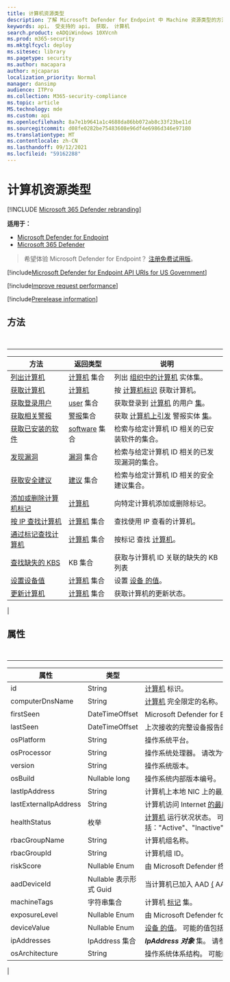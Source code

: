 ```yaml
---
title: 计算机资源类型
description: 了解 Microsoft Defender for Endpoint 中 Machine 资源类型的方法和属性。
keywords: api， 受支持的 api， 获取， 计算机
search.product: eADQiWindows 10XVcnh
ms.prod: m365-security
ms.mktglfcycl: deploy
ms.sitesec: library
ms.pagetype: security
ms.author: macapara
author: mjcaparas
localization_priority: Normal
manager: dansimp
audience: ITPro
ms.collection: M365-security-compliance
ms.topic: article
MS.technology: mde
ms.custom: api
ms.openlocfilehash: 8a7e1b9641a1c4688da86bb072ab8c33f23be11d
ms.sourcegitcommit: d08fe0282be75483608e96df4e6986d346e97180
ms.translationtype: MT
ms.contentlocale: zh-CN
ms.lasthandoff: 09/12/2021
ms.locfileid: "59162288"
---
```

# <a name="machine-resource-type"></a>计算机资源类型

[!INCLUDE [Microsoft 365 Defender rebranding](../../includes/microsoft-defender.md)]

**适用于：**
- [Microsoft Defender for Endpoint](https://go.microsoft.com/fwlink/p/?linkid=2154037)
- [Microsoft 365 Defender](https://go.microsoft.com/fwlink/?linkid=2118804)

> 希望体验 Microsoft Defender for Endpoint？ [注册免费试用版](https://signup.microsoft.com/create-account/signup?products=7f379fee-c4f9-4278-b0a1-e4c8c2fcdf7e&ru=https://aka.ms/MDEp2OpenTrial?ocid=docs-wdatp-exposedapis-abovefoldlink)。

[!include[Microsoft Defender for Endpoint API URIs for US Government](../../includes/microsoft-defender-api-usgov.md)]

[!include[Improve request performance](../../includes/improve-request-performance.md)]

[!include[Prerelease information](../../includes/prerelease.md)]

## <a name="methods"></a>方法

<br>

****

|方法|返回类型|说明|
|---|---|---|
|[列出计算机](get-machines.md)|[计算机](machine.md) 集合|列出 [组织中的计算机](machine.md) 实体集。|
|[获取计算机](get-machine-by-id.md)|[计算机](machine.md)|按 [计算机标识](machine.md) 获取计算机。|
|[获取登录用户](get-machine-log-on-users.md)|[user](user.md) 集合|获取登录到 [计算机](user.md) 的用户 [集](machine.md)。|
|[获取相关警报](get-machine-related-alerts.md)|[警报](alerts.md)集合|获取 [计算机上引发](alerts.md) 警报实体 [集](machine.md)。|
|[获取已安装的软件](get-installed-software.md)|[software](software.md) 集合|检索与给定计算机 ID 相关的已安装软件的集合。|
|[发现漏洞](get-discovered-vulnerabilities.md)|[漏洞](vulnerability.md) 集合|检索与给定计算机 ID 相关的已发现漏洞的集合。|
|[获取安全建议](get-security-recommendations.md)|[建议](recommendation.md) 集合|检索与给定计算机 ID 相关的安全建议集合。|
|[添加或删除计算机标记](add-or-remove-machine-tags.md)|[计算机](machine.md)|向特定计算机添加或删除标记。|
|[按 IP 查找计算机](find-machines-by-ip.md)|[计算机](machine.md) 集合|查找使用 IP 查看的计算机。|
|[通过标记查找计算机](find-machines-by-tag.md)|[计算机](machine.md) 集合|按标记 查找 [计算机](machine-tags.md)。|
|[查找缺失的 KBS](get-missing-kbs-machine.md)|KB 集合|获取与计算机 ID 关联的缺失的 KB 列表|
|[设置设备值](set-device-value.md)|[计算机](machine.md) 集合|设置 [设备 的值](tvm-assign-device-value.md)。|
|[更新计算机](update-machine-method.md)|[计算机](machine.md) 集合|获取计算机的更新状态。|
|

## <a name="properties"></a>属性

<br>

****

|属性|类型|说明|
|---|---|---|
|id|String|[计算机](machine.md) 标识。|
|computerDnsName|String|[计算机](machine.md) 完全限定的名称。|
|firstSeen|DateTimeOffset|Microsoft Defender for [](machine.md) Endpoint 观测到计算机的第一个日期和时间。|
|lastSeen|DateTimeOffset|上次接收的完整设备报告的时间和日期。 设备通常每 24 小时发送一次完整报告。|
|osPlatform|String|操作系统平台。|
|osProcessor|String|操作系统处理器。 请改为使用 osArchitecture 属性。|
|version|String|操作系统版本。|
|osBuild|Nullable long|操作系统内部版本编号。|
|lastIpAddress|String|计算机上本地 NIC 上的最后一[个 IP。](machine.md)|
|lastExternalIpAddress|String|计算机访问 Internet [的最后](machine.md) 一个 IP。|
|healthStatus|枚举|[计算机](machine.md) 运行状况状态。 可能的值包括："Active"、"Inactive"、"ImpairedCommunication"、"NoSensorData"、"NoSensorDataImpairedCommunication"和"Unknown"。|
|rbacGroupName|String|计算机组名称。|
|rbacGroupId|String|计算机组 ID。|
|riskScore|Nullable Enum|由 Microsoft Defender 终结点评估的风险评分。 可能的值包括："None"、"Informational"、"Low"、"Medium"和"High"。|
|aadDeviceId|Nullable 表示形式 Guid|当计算机已加入 AAD [ (](machine.md) AAD 设备 ID) 。|
|machineTags|字符串集合|计算机 [标记](machine.md) 集。|
|exposureLevel|Nullable Enum|由 Microsoft Defender for Endpoint 评估的曝光级别。 可能的值包括："None"、"Low"、"Medium"和"High"。|
|deviceValue|Nullable Enum|[设备 的值](tvm-assign-device-value.md)。 可能的值包括："Normal"、"Low"和"High"。|
|ipAddresses|IpAddress 集合|***IpAddress 对象*** 集。 请参阅[获取计算机 API。](get-machines.md)|
|osArchitecture|String|操作系统体系结构。 可能的值是："32 位"、"64 位"。 使用此属性，而不是 osProcessor。|
|
